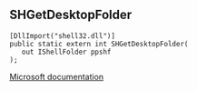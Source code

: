 ## SHGetDesktopFolder

```
[DllImport("shell32.dll")]
public static extern int SHGetDesktopFolder(
   out IShellFolder ppshf
);
```

[Microsoft documentation](https://docs.microsoft.com/en-us/windows/win32/api/shlobj_core/nf-shlobj_core-shgetdesktopfolder)
